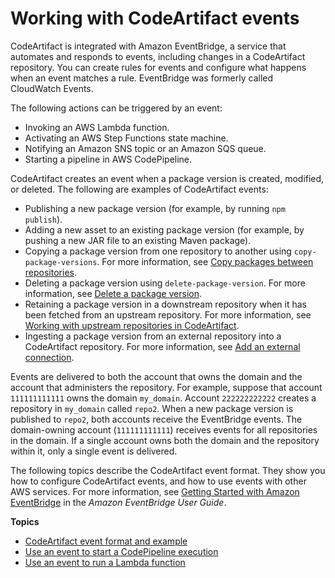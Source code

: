 # Working with CodeArtifact events<a name="working-with-service-events"></a>

 CodeArtifact is integrated with Amazon EventBridge, a service that automates and responds to events, including changes in a CodeArtifact repository\. You can create rules for events and configure what happens when an event matches a rule\. EventBridge was formerly called CloudWatch Events\.

The following actions can be triggered by an event: 
+  Invoking an AWS Lambda function\. 
+  Activating an AWS Step Functions state machine\. 
+  Notifying an Amazon SNS topic or an Amazon SQS queue\. 
+  Starting a pipeline in AWS CodePipeline\. 

 CodeArtifact creates an event when a package version is created, modified, or deleted\. The following are examples of CodeArtifact events: 
+  Publishing a new package version \(for example, by running `npm publish`\)\. 
+  Adding a new asset to an existing package version \(for example, by pushing a new JAR file to an existing Maven package\)\. 
+  Copying a package version from one repository to another using `copy-package-versions`\. For more information, see [Copy packages between repositories](copy-package.md)\. 
+  Deleting a package version using `delete-package-version`\. For more information, see [Delete a package version](delete-package.md)\. 
+  Retaining a package version in a downstream repository when it has been fetched from an upstream repository\. For more information, see [Working with upstream repositories in CodeArtifact](repos-upstream.md)\. 
+  Ingesting a package version from an external repository into a CodeArtifact repository\. For more information, see [Add an external connection](external-connection.md)\. 

Events are delivered to both the account that owns the domain and the account that administers the repository\. For example, suppose that account `111111111111` owns the domain `my_domain`\. Account `222222222222` creates a repository in `my_domain` called `repo2`\. When a new package version is published to `repo2`, both accounts receive the EventBridge events\. The domain\-owning account \(`111111111111`\) receives events for all repositories in the domain\. If a single account owns both the domain and the repository within it, only a single event is delivered\.

The following topics describe the CodeArtifact event format\. They show you how to configure CodeArtifact events, and how to use events with other AWS services\. For more information, see [Getting Started with Amazon EventBridge](https://docs.aws.amazon.com/eventbridge/latest/userguide/eventbridge-getting-set-up.html) in the *Amazon EventBridge User Guide*\.

**Topics**
+ [CodeArtifact event format and example](service-event-format-example.md)
+ [Use an event to start a CodePipeline execution](configure-service-events-codepipeline.md)
+ [Use an event to run a Lambda function](configure-service-events-lambda-function.md)